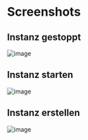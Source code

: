 # Screenshots 

## Instanz gestoppt 
![image](https://github.com/user-attachments/assets/528681b5-bab0-41ec-a806-27b804f38e61)

## Instanz starten 
![image](https://github.com/user-attachments/assets/4086e715-f9b6-4417-bd10-200e9e298c69)

## Instanz erstellen
![image](https://github.com/user-attachments/assets/2f1b2765-ac80-4ddd-bfcd-2f28cde7841e)
